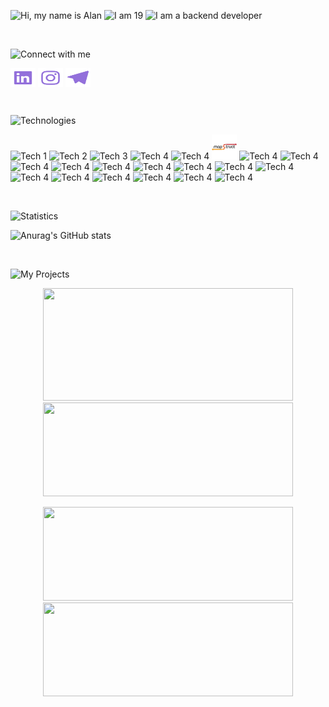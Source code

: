 ![Hi, my name is Alan](https://img.shields.io/badge/Hi%2C%20my%20name%20is%20Alan-9370DB?style=for-the-badge)
![I am 19](https://img.shields.io/badge/I%20am%2019-9370DB?style=for-the-badge)
![I am a backend developer](https://img.shields.io/badge/I%20am%20a%20backend%20developer-9370DB?style=for-the-badge)

&nbsp;
&nbsp;

![Connect with me](https://img.shields.io/badge/Connect%2C%20with%20me-9370DB?style=for-the-badge)

<p align="left">
<a href="https://www.linkedin.com/in/alan-kassymbek/" target="blank"><img align="center" src="https://github.com/CopeMonster/CopeMonster/blob/main/assets/linkedin_icon.svg" alt="" height="30" width="40" /></a>
<a href="https://www.instagram.com/memory_leak_maestro/" target="blank"><img align="center" src="https://github.com/CopeMonster/CopeMonster/blob/main/assets/instagram_icon.svg" alt="" height="30" width="40" /></a>
<a href="https://t.me/ton_tony" target="blank"><img align="center" src="https://github.com/CopeMonster/CopeMonster/blob/main/assets/telegram_icon.svg" alt="" height="30" width="40" /></a>
</p>

&nbsp;
&nbsp;

![Technologies](https://img.shields.io/badge/Technologies-9370DB?style=for-the-badge)
<p align="left">
  <img src="https://raw.githubusercontent.com/marwin1991/profile-technology-icons/refs/heads/main/icons/java.png" alt="Tech 1" width="40" height="40"/>
  <img src="https://raw.githubusercontent.com/marwin1991/profile-technology-icons/refs/heads/main/icons/spring.png" alt="Tech 2" width="40" height="40"/>
  <img src="https://raw.githubusercontent.com/marwin1991/profile-technology-icons/refs/heads/main/icons/junit.png" alt="Tech 3" width="40" height="40"/>
  <img src="https://raw.githubusercontent.com/marwin1991/profile-technology-icons/refs/heads/main/icons/mocikto.png" alt="Tech 4" width="40" height="40"/>
  <img src="https://raw.githubusercontent.com/marwin1991/profile-technology-icons/refs/heads/main/icons/lombok.png" alt="Tech 4" width="40" height="40"/>
  <img src="https://raw.githubusercontent.com/marwin1991/profile-technology-icons/refs/heads/main/icons/mapstruct.png" alt="Tech 4" width="40" height="40"/>

  <img src="https://raw.githubusercontent.com/marwin1991/profile-technology-icons/refs/heads/main/icons/postgresql.png" alt="Tech 4" width="40" height="40"/>
  <img src="https://raw.githubusercontent.com/marwin1991/profile-technology-icons/refs/heads/main/icons/redis.png" alt="Tech 4" width="40" height="40"/>
  <img src="https://raw.githubusercontent.com/marwin1991/profile-technology-icons/refs/heads/main/icons/mongodb.png" alt="Tech 4" width="40" height="40"/>

  <img src="https://raw.githubusercontent.com/marwin1991/profile-technology-icons/refs/heads/main/icons/docker.png" alt="Tech 4" width="40" height="40"/>
  <img src="https://raw.githubusercontent.com/marwin1991/profile-technology-icons/refs/heads/main/icons/kubernetes.png" alt="Tech 4" width="40" height="40"/>
  <img src="https://raw.githubusercontent.com/marwin1991/profile-technology-icons/refs/heads/main/icons/ci_cd.png" alt="Tech 4" width="40" height="40"/>
  <img src="https://raw.githubusercontent.com/marwin1991/profile-technology-icons/refs/heads/main/icons/jenkins.png" alt="Tech 4" width="40" height="40"/>
  <img src="https://raw.githubusercontent.com/marwin1991/profile-technology-icons/refs/heads/main/icons/prometheus.png" alt="Tech 4" width="40" height="40"/>
  <img src="https://raw.githubusercontent.com/marwin1991/profile-technology-icons/refs/heads/main/icons/aws.png" alt="Tech 4" width="40" height="40"/>
  
  <img src="https://raw.githubusercontent.com/marwin1991/profile-technology-icons/refs/heads/main/icons/elasticsearch.png" alt="Tech 4" width="40" height="40"/>
  <img src="https://raw.githubusercontent.com/marwin1991/profile-technology-icons/refs/heads/main/icons/kafka.png" alt="Tech 4" width="40" height="40"/>  
 
  <img src="https://raw.githubusercontent.com/marwin1991/profile-technology-icons/refs/heads/main/icons/git.png" alt="Tech 4" width="40" height="40"/>
  <img src="https://raw.githubusercontent.com/marwin1991/profile-technology-icons/refs/heads/main/icons/github.png" alt="Tech 4" width="40" height="40"/>
  <img src="https://raw.githubusercontent.com/marwin1991/profile-technology-icons/refs/heads/main/icons/swagger.png" alt="Tech 4" width="40" height="40"/>

   <img src="https://raw.githubusercontent.com/marwin1991/profile-technology-icons/refs/heads/main/icons/go.png" alt="Tech 4" width="40" height="40"/>
</p>

&nbsp;
&nbsp;

![Statistics](https://img.shields.io/badge/Statistics-9370DB?style=for-the-badge)

![Anurag's GitHub stats](https://github-readme-stats.vercel.app/api?username=CopeMonster&show_icons=true&theme=transparent&title_color=9370DB&text_color=9370DB&icon_color=9370DB&border_color=9370DB&border_radius=20&rank_icon=github&include_all_commits=tru)

&nbsp;

![My Projects](https://img.shields.io/badge/My%2C%20projects-9370DB?style=for-the-badge)
<p align="center">
  <a href="https://github.com/CopeMonster/Copium">
    <img width="400" height="180" src="https://github-readme-stats.vercel.app/api/pin/?username=CopeMonster&repo=Copium&theme=transparent&title_color=9370DB&text_color=9370DB&icon_color=9370DB&border_color=9370DB&border_radius=20" />
  </a>
  <a href="https://github.com/CopeMonster/Copium">
    <img width="400" height="150" src="https://github-readme-stats.vercel.app/api/pin/?username=CopeMonster&repo=OpportuNetRewrite&theme=transparent&title_color=9370DB&text_color=9370DB&icon_color=9370DB&border_color=9370DB&border_radius=20" />
  </a>
</p>

<p align="center">
  <a href="https://github.com/CopeMonster/Copium">
    <img width="400" height="150" src="https://github-readme-stats.vercel.app/api/pin/?username=CopeMonster&repo=KinoReviewRewrite&theme=transparent&title_color=9370DB&text_color=9370DB&icon_color=9370DB&border_color=9370DB&border_radius=20" />
  </a>
  <a href="https://github.com/CopeMonster/Copium">
    <img width="400" height="150" src="https://github-readme-stats.vercel.app/api/pin/?username=CopeMonster&repo=CarShopCRM&theme=transparent&title_color=9370DB&text_color=9370DB&icon_color=9370DB&border_color=9370DB&border_radius=20" />
  </a>
</p>
